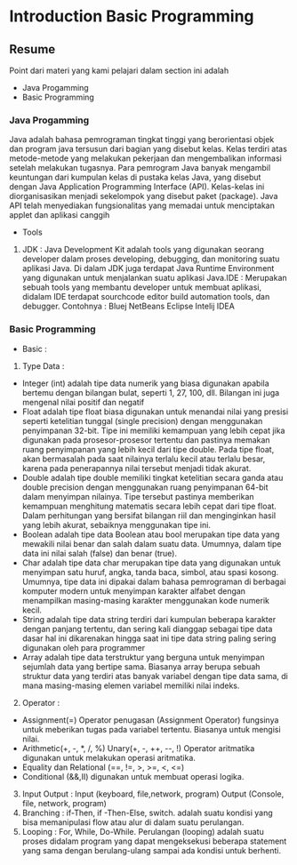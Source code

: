 # Introduction Basic Programming
## Resume
Point dari materi yang kami pelajari dalam section ini adalah 
- Java Progamming
- Basic Programming
### Java Progamming
Java adalah bahasa pemrograman tingkat tinggi yang berorientasi objek dan program java tersusun dari bagian yang disebut kelas. Kelas terdiri atas metode-metode yang melakukan pekerjaan dan mengembalikan informasi setelah melakukan tugasnya. Para pemrogram  Java banyak mengambil keuntungan dari kumpulan kelas di pustaka kelas Java, yang disebut dengan Java Application Programming Interface (API). Kelas-kelas ini diorganisasikan menjadi sekelompok yang disebut paket (package). Java API telah menyediakan fungsionalitas yang memadai untuk menciptakan applet dan aplikasi canggih
- Tools 
1. JDK : Java Development Kit adalah tools yang digunakan seorang developer dalam proses developing, debugging, dan monitoring suatu aplikasi Java. Di dalam JDK juga terdapat Java Runtime Environment yang digunakan untuk menjalankan suatu aplikasi Java.IDE : Merupakan sebuah tools yang membantu developer untuk membuat aplikasi, didalam IDE terdapat sourchcode editor build automation tools, dan debugger. Contohnya : Bluej NetBeans Eclipse Intelij IDEA
### Basic Programming
- Basic :
1. Type Data : 
- Integer (int) adalah tipe data numerik yang biasa digunakan apabila bertemu dengan bilangan bulat, seperti 1, 27, 100, dll. Bilangan ini juga mengenal nilai positif dan negatif 
- Float adalah tipe float biasa digunakan untuk menandai nilai yang presisi seperti ketelitian tunggal (single precision) dengan menggunakan penyimpanan 32-bit. Tipe ini memiliki kemampuan yang lebih cepat jika digunakan pada prosesor-prosesor tertentu dan pastinya memakan ruang penyimpanan yang lebih kecil dari tipe double. Pada tipe float, akan bermasalah pada saat nilainya terlalu kecil atau terlalu besar, karena pada penerapannya nilai tersebut menjadi tidak akurat.
- Double adalah tipe double memiliki tingkat ketelitian secara ganda atau double precision dengan menggunakan ruang penyimpanan 64-bit dalam menyimpan nilainya. Tipe tersebut pastinya memberikan kemampuan menghitung matematis secara lebih cepat dari tipe float. Dalam perhitungan yang bersifat bilangan riil dan menginginkan hasil yang lebih akurat, sebaiknya menggunakan tipe ini.
- Boolean adalah tipe data Boolean atau bool merupakan tipe data yang mewakili nilai benar dan salah dalam suatu data. Umumnya, dalam tipe data ini nilai salah (false) dan benar (true).
- Char adalah tipe data char merupakan tipe data yang digunakan untuk menyimpan satu huruf, angka, tanda baca, simbol, atau spasi kosong. Umumnya, tipe data ini dipakai dalam bahasa pemrograman di berbagai komputer modern untuk menyimpan karakter alfabet dengan menampilkan masing-masing karakter menggunakan kode numerik kecil.
- String adalah tipe data string terdiri dari kumpulan beberapa karakter dengan panjang tertentu, dan sering kali dianggap sebagai tipe data dasar hal ini dikarenakan hingga saat ini tipe data string paling sering digunakan oleh para programmer
- Array adalah tipe data terstruktur yang berguna untuk menyimpan sejumlah data yang bertipe sama. Biasanya array berupa sebuah struktur data yang terdiri atas banyak variabel dengan tipe data sama, di mana masing-masing elemen variabel memiliki nilai indeks.
2. Operator :
- Assignment(=) Operator penugasan (Assignment Operator) fungsinya untuk meberikan tugas pada variabel tertentu. Biasanya untuk mengisi nilai.
- Arithmetic(+, -, *, /, %)  Unary(+, -, ++, --, !) Operator aritmatika digunakan untuk melakukan operasi aritmatika.
- Equality dan Relational (==, !=, >, >=, <, <=)
- Conditional (&&,II) digunakan untuk membuat operasi logika.
3. Input Output : Input (keyboard, file,network, program) Output (Console, file, network, program)
4. Branching : if-Then, if -Then-Else,  switch. adalah suatu kondisi yang bisa memanipulasi flow atau alur di dalam suatu perulangan.
5. Looping : For, While,  Do-While. Perulangan (looping) adalah suatu proses didalam program  yang dapat mengeksekusi beberapa statement yang sama dengan berulang-ulang sampai ada kondisi untuk berhenti.
